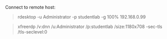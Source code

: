Connect to remote host:

> rdesktop -u Administrator -p studentlab <HOST> -g 100% 192.168.0.99

> xfreerdp /v:dnn /u:Administrator /p:studentlab /size:1180x708 -sec-tls /tls-seclevel:0
